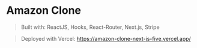# Amazon Clone

> Built with: ReactJS, Hooks, React-Router, Next.js, Stripe

> Deployed with Vercel: https://amazon-clone-next-js-five.vercel.app/

